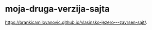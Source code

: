 # moja-druga-verzija-sajta

 https://brankicamilovanovic.github.io/vlasinsko-jezero---zavrsen-sajt/.
